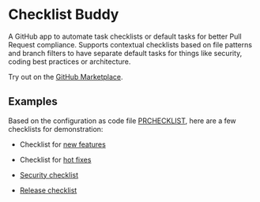 # Checklist Buddy

A GitHub app to automate task checklists or default tasks for better Pull Request compliance. Supports contextual checklists based on file patterns and branch filters to have separate default tasks for things like security, coding best practices or architecture.

Try out on the [GitHub Marketplace](https://github.com/marketplace/pull-request-checklist-buddy).

## Examples
Based on the configuration as code file [PRCHECKLIST](https://github.com/mibexsoftware/checklist-buddy-demo/blob/main/PRCHECKLIST), here are a few checklists for demonstration:

- Checklist for [new features](https://github.com/mibexsoftware/checklist-buddy-demo/pull/3)

- Checklist for [hot fixes](https://github.com/mibexsoftware/checklist-buddy-demo/pull/4)

- [Security checklist](https://github.com/mibexsoftware/checklist-buddy-demo/pull/8)


- [Release checklist](https://github.com/mibexsoftware/checklist-buddy-demo/pull/11)